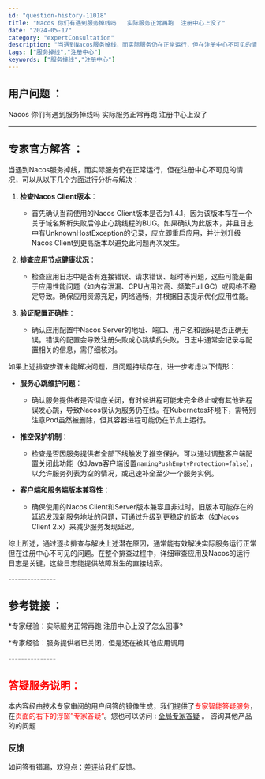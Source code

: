 ```yaml
---
id: "question-history-11018"
title: "Nacos 你们有遇到服务掉线吗   实际服务正常再跑  注册中心上没了"
date: "2024-05-17"
category: "expertConsultation"
description: "当遇到Nacos服务掉线，而实际服务仍在正常运行，但在注册中心不可见的情况，可以从以下几个方面进行分析与解决：1. **检查Nacos Client版本**：   - 首先确认当前使用的Nacos Client版本是否为1.4.1，因为该版本存在一个关于域名解析失败后停止心跳线程的BUG。如果确认为"
tags: ["服务掉线","注册中心"]
keywords: ["服务掉线","注册中心"]
---
```


## 用户问题 ： 
 Nacos 你们有遇到服务掉线吗   实际服务正常再跑  注册中心上没了  

---------------
## 专家官方解答 ：

当遇到Nacos服务掉线，而实际服务仍在正常运行，但在注册中心不可见的情况，可以从以下几个方面进行分析与解决：

1. **检查Nacos Client版本**：
   - 首先确认当前使用的Nacos Client版本是否为1.4.1，因为该版本存在一个关于域名解析失败后停止心跳线程的BUG。如果确认为此版本，并且日志中有UnknownHostException的记录，应立即重启应用，并计划升级Nacos Client到更高版本以避免此问题再次发生。

2. **排查应用节点健康状况**：
   - 检查应用日志中是否有连接错误、请求错误、超时等问题，这些可能是由于应用性能问题（如内存泄漏、CPU占用过高、频繁Full GC）或网络不稳定导致。确保应用资源充足，网络通畅，并根据日志提示优化应用性能。

3. **验证配置正确性**：
   - 确认应用配置中Nacos Server的地址、端口、用户名和密码是否正确无误。错误的配置会导致注册失败或心跳续约失败。日志中通常会记录与配置相关的信息，需仔细核对。

如果上述排查步骤未能解决问题，且问题持续存在，进一步考虑以下情形：

- **服务心跳维护问题**：
  - 确认服务提供者是否彻底关闭，有时候进程可能未完全终止或有其他进程误发心跳，导致Nacos误认为服务仍在线。在Kubernetes环境下，需特别注意Pod虽然被删除，但其容器进程可能仍在节点上运行。

- **推空保护机制**：
  - 检查是否因服务提供者全部下线触发了推空保护。可以通过调整客户端配置关闭此功能（如Java客户端设置`namingPushEmptyProtection=false`），以允许服务列表为空的情况，或迅速补全至少一个服务实例。

- **客户端和服务端版本兼容性**：
  - 确保使用的Nacos Client和Server版本兼容且非过时。旧版本可能存在的延迟发现新服务地址的问题，可通过升级到更稳定的版本（如Nacos Client 2.x）来减少服务发现延迟。

综上所述，通过逐步排查与解决上述潜在原因，通常能有效解决实际服务运行正常但在注册中心不可见的问题。在整个排查过程中，详细审查应用及Nacos的运行日志是关键，这些日志能提供故障发生的直接线索。


<font color="#949494">---------------</font> 


## 参考链接 ：

*专家经验：实际服务正常再跑 注册中心上没了怎么回事? 
 
 *专家经验：服务提供者已关闭，但是还在被其他应用调用 


 <font color="#949494">---------------</font> 
 


## <font color="#FF0000">答疑服务说明：</font> 

本内容经由技术专家审阅的用户问答的镜像生成，我们提供了<font color="#FF0000">专家智能答疑服务</font>，在<font color="#FF0000">页面的右下的浮窗”专家答疑“</font>。您也可以访问 : [全局专家答疑](https://answer.opensource.alibaba.com/docs/intro) 。 咨询其他产品的的问题

### 反馈
如问答有错漏，欢迎点：[差评](https://ai.nacos.io/user/feedbackByEnhancerGradePOJOID?enhancerGradePOJOId=13707)给我们反馈。
